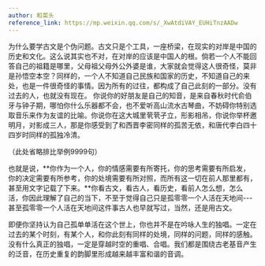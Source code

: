 ```yaml
---
author: 和菜头
reference_link: https://mp.weixin.qq.com/s/_XwAtdiVAY_EUHiTnzAADw
---
```


为什么要学古文是个伪问题。古文只是个工具，一座桥梁，在现实的对岸是中国的历史和文化。这么说其实也不对，在对岸的应该是中国人的根。倘若一个人不能回答自己的祖籍是哪里，父母祖父母外公外婆是谁，大家就会觉得这人很奇怪，莫非是孙悟空本空？同样的，一个人不知道自己民族和国家的历史，不知道自己的来处，也是一件很奇怪的事情。因为所有的过往，都构成了自己此刻的一部分。没有过去的人，也就没有现在。
你说你的好朋友是自己的知音，是来自春秋时代俞伯牙与钟子期，哪怕你什么乐器都不会，也不爱听高山流水古琴曲，不妨碍你特别选取音乐来作为友谊的比喻。你说你在这大城里茕茕孑立，形影相吊，你说你举杯邀明月，对影成三人，那是你感受到了和西晋李密同样的孤苦无依，和唐代李白四十四岁时同样的孤独冷清。  

（此处省略排比举例9999句）  

也就是说，**你作为一个人，你的情感需要有所寄托，你的思考需要有所启发，你的决定需要有所参考，你的处境需要有所对照，而所有这一切在前人那里都有，甚至用文字记载了下来。**你看古文，看古人，看历史，看前人怎么想，怎么活，你因此理解了自己的当下，不至于觉得自己只是孤零零一个人活在天地间---甚至孤零零一个人活在天地间这件事古人也早就写过，当然，还是用古文。

即便你坚持认为自己孤单单活在这个世上，你也并不是在吟咏人生的独唱。一定在过去的某个时刻，有某个人，和你此刻有同样的处境，同样的问题，同样的感触。没有什么真正的独唱，一定是穿越时空的重唱、合唱。我们都是围绕古老基音产生的泛音，在历史重复的韵脚里形成越来越丰富和谐的音调。